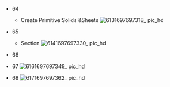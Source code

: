 - 64
  - Create Primitive Solids &Sheets
![6131697697318_ pic_hd](https://github.com/ChenxingWang93/Using-NX-Open-to-Improve-Workflows/assets/31954987/f75cb935-f9ca-4122-8250-25cdc23ff7c4)

- 65
  - Section 
![6141697697330_ pic_hd](https://github.com/ChenxingWang93/Using-NX-Open-to-Improve-Workflows/assets/31954987/ef8b1444-2d33-483f-a204-a31da9ceb04f)

- 66

- 67
![6161697697349_ pic_hd](https://github.com/ChenxingWang93/Using-NX-Open-to-Improve-Workflows/assets/31954987/f68a983a-aa0e-4115-af4a-d0f0c51aa37b)

- 68
![6171697697362_ pic_hd](https://github.com/ChenxingWang93/Using-NX-Open-to-Improve-Workflows/assets/31954987/46fd7ecc-369b-45cf-a589-e2215d5d51fe)
